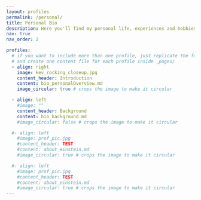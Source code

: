 ```yaml
---
layout: profiles
permalink: /personal/
title: Personal Bio
description: Here you'll find my personal life, experiences and hobbies. It's mostly guff, but a journey travelled is a story waiting to be told. Also, it has cat pictures!
nav: true
nav_order: 2

profiles:
  # if you want to include more than one profile, just replicate the following block
  # and create one content file for each profile inside _pages/
  - align: right
    image: kev_rocking_closeup.jpg
    content_header: Introduction
    content: bio_personalOverview.md
    image_circular: true # crops the image to make it circular

  - align: left
    #image: ""
    content_header: Background
    content: bio_background.md
    #image_circular: false # crops the image to make it circular

  #- align: left
    #image: prof_pic.jpg
    #content_header: TEST
    #content: about_einstein.md
    #image_circular: true # crops the image to make it circular

  #- align: left
    #image: prof_pic.jpg
    #content_header: TEST
    #content: about_einstein.md
    #image_circular: true # crops the image to make it circular
---
```

